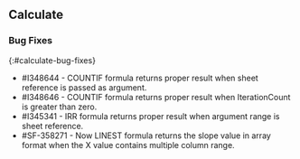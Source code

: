 ## Calculate

### Bug Fixes
{:#calculate-bug-fixes}

* \#I348644 - COUNTIF formula returns proper result when sheet reference is passed as argument.
* \#I348646 - COUNTIF formula returns proper result when IterationCount is greater than zero.
* \#I345341 - IRR formula returns proper result when argument range is sheet reference.
* \#SF-358271 - Now LINEST formula returns the slope value in array format when the X value contains multiple column range.
